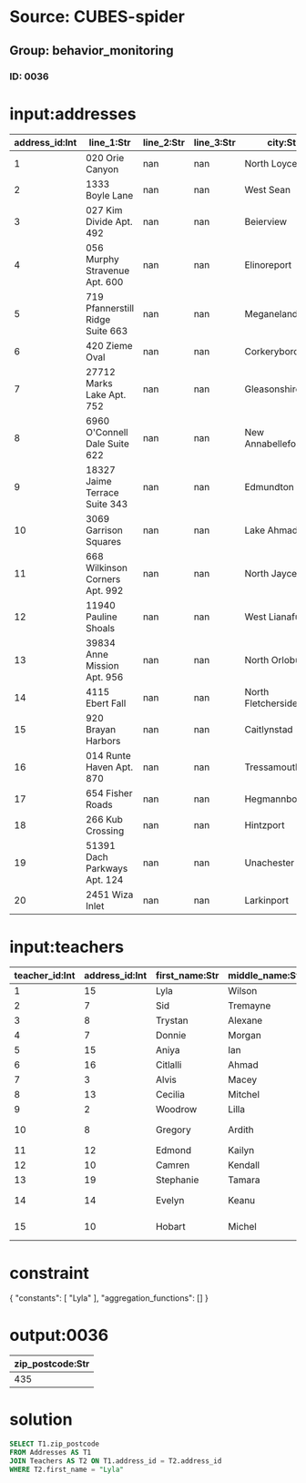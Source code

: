 # Source: CUBES-spider
## Group: behavior_monitoring
### ID: 0036

# input:addresses

| address_id:Int | line_1:Str | line_2:Str | line_3:Str | city:Str | zip_postcode:Str | state_province_county:Str | country:Str | other_address_details:Str |
|---|---|---|---|---|---|---|---|---|
| 1 | 020 Orie Canyon | nan | nan | North Loyceville | 197 | Hawaii | USA | nan |
| 2 | 1333 Boyle Lane | nan | nan | West Sean | 937 | Illinois | USA | nan |
| 3 | 027 Kim Divide Apt. 492 | nan | nan | Beierview | 918 | Texas | USA | nan |
| 4 | 056 Murphy Stravenue Apt. 600 | nan | nan | Elinoreport | 238 | Wisconsin | USA | nan |
| 5 | 719 Pfannerstill Ridge Suite 663 | nan | nan | Meganeland | 2 | SouthDakota | USA | nan |
| 6 | 420 Zieme Oval | nan | nan | Corkeryborough | 744 | Wisconsin | USA | nan |
| 7 | 27712 Marks Lake Apt. 752 | nan | nan | Gleasonshire | 182 | Maryland | USA | nan |
| 8 | 6960 O'Connell Dale Suite 622 | nan | nan | New Annabellefort | 62 | Kentucky | USA | nan |
| 9 | 18327 Jaime Terrace Suite 343 | nan | nan | Edmundton | 520 | Oregon | USA | nan |
| 10 | 3069 Garrison Squares | nan | nan | Lake Ahmadland | 748 | Nevada | USA | nan |
| 11 | 668 Wilkinson Corners Apt. 992 | nan | nan | North Jayceton | 612 | Illinois | USA | nan |
| 12 | 11940 Pauline Shoals | nan | nan | West Lianafurt | 619 | Arkansas | USA | nan |
| 13 | 39834 Anne Mission Apt. 956 | nan | nan | North Orlobury | 663 | Utah | USA | nan |
| 14 | 4115 Ebert Fall | nan | nan | North Fletcherside | 607 | Arizona | USA | nan |
| 15 | 920 Brayan Harbors | nan | nan | Caitlynstad | 435 | Montana | USA | nan |
| 16 | 014 Runte Haven Apt. 870 | nan | nan | Tressamouth | 637 | NewYork | USA | nan |
| 17 | 654 Fisher Roads | nan | nan | Hegmannborough | 397 | Tennessee | USA | nan |
| 18 | 266 Kub Crossing | nan | nan | Hintzport | 865 | Alabama | USA | nan |
| 19 | 51391 Dach Parkways Apt. 124 | nan | nan | Unachester | 753 | Wisconsin | USA | nan |
| 20 | 2451 Wiza Inlet | nan | nan | Larkinport | 545 | NewYork | USA | nan |

# input:teachers

| teacher_id:Int | address_id:Int | first_name:Str | middle_name:Str | last_name:Str | gender:Str | cell_mobile_number:Str | email_address:Str | other_details:Str |
|---|---|---|---|---|---|---|---|---|
| 1 | 15 | Lyla | Wilson | Medhurst | 1 | 792.333.7714 | ohammes@example.com | nan |
| 2 | 7 | Sid | Tremayne | Brakus | 1 | 202.626.1698x9242 | deborah37@example.com | nan |
| 3 | 8 | Trystan | Alexane | Schuster | 1 | 583-467-0403x647 | hilll.kitty@example.com | nan |
| 4 | 7 | Donnie | Morgan | Kuhic | 1 | 07928511102 | destany.reichert@example.net | nan |
| 5 | 15 | Aniya | Ian | Becker | 1 | 599.373.0773x67706 | hahn.isom@example.com | Dean |
| 6 | 16 | Citlalli | Ahmad | Kuhic | 1 | 017.636.7409 | kozey.adeline@example.org | nan |
| 7 | 3 | Alvis | Macey | Schultz | 1 | 944-154-5379x4990 | everardo.lynch@example.net | nan |
| 8 | 13 | Cecilia | Mitchel | Ward | 0 | 809.852.7009 | paula.abbott@example.org | nan |
| 9 | 2 | Woodrow | Lilla | Goldner | 1 | 084-270-4880 | ierdman@example.com | nan |
| 10 | 8 | Gregory | Ardith | Heller | 0 | 908-759-1808x63115 | valentina.yost@example.com | nan |
| 11 | 12 | Edmond | Kailyn | Lang | 0 | (659)018-0143x379 | lila58@example.com | nan |
| 12 | 10 | Camren | Kendall | Moore | 1 | (381)799-4759x169 | randy.gerhold@example.org | nan |
| 13 | 19 | Stephanie | Tamara | Price | 0 | 952.821.3392 | kiana.lang@example.net | nan |
| 14 | 14 | Evelyn | Keanu | Hansen | 0 | 1-787-044-8336x606 | maribel21@example.org | nan |
| 15 | 10 | Hobart | Michel | Bergnaum | 1 | 796-453-5175x64012 | willms.lane@example.com | nan |

# constraint

{
  "constants": [
    "Lyla"
  ],
  "aggregation_functions": []
}

# output:0036

| zip_postcode:Str |
|---|
| 435 |

# solution

```sql
SELECT T1.zip_postcode
FROM Addresses AS T1
JOIN Teachers AS T2 ON T1.address_id = T2.address_id
WHERE T2.first_name = "Lyla"
```

